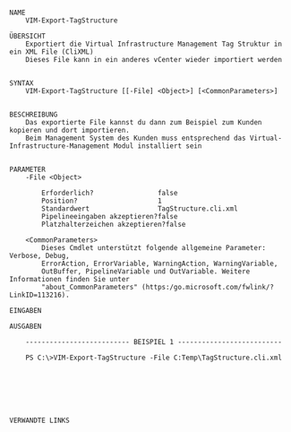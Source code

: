 ﻿```

NAME
    VIM-Export-TagStructure
    
ÜBERSICHT
    Exportiert die Virtual Infrastructure Management Tag Struktur in ein XML File (CliXML)
    Dieses File kann in ein anderes vCenter wieder importiert werden
    
    
SYNTAX
    VIM-Export-TagStructure [[-File] <Object>] [<CommonParameters>]
    
    
BESCHREIBUNG
    Das exportierte File kannst du dann zum Beispiel zum Kunden kopieren und dort importieren.
    Beim Management System des Kunden muss entsprechend das Virtual-Infrastructure-Management Modul installiert sein
    

PARAMETER
    -File <Object>
        
        Erforderlich?                false
        Position?                    1
        Standardwert                 TagStructure.cli.xml
        Pipelineeingaben akzeptieren?false
        Platzhalterzeichen akzeptieren?false
        
    <CommonParameters>
        Dieses Cmdlet unterstützt folgende allgemeine Parameter: Verbose, Debug,
        ErrorAction, ErrorVariable, WarningAction, WarningVariable,
        OutBuffer, PipelineVariable und OutVariable. Weitere Informationen finden Sie unter 
        "about_CommonParameters" (https:/go.microsoft.com/fwlink/?LinkID=113216). 
    
EINGABEN
    
AUSGABEN
    
    -------------------------- BEISPIEL 1 --------------------------
    
    PS C:\>VIM-Export-TagStructure -File C:Temp\TagStructure.cli.xml
    
    
    
    
    
    
    
VERWANDTE LINKS



```

